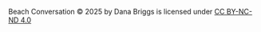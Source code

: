 Beach Conversation © 2025 by Dana Briggs is licensed under [CC BY-NC-ND 4.0](https://creativecommons.org/licenses/by-nc-nd/4.0/?ref=chooser-v1) 

